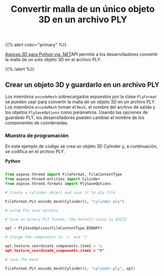 ﻿---
title: Convertir malla de un único objeto 3D en un archivo PLY
type: docs
weight: 20
url: /es/python-net/convert-mesh-of-a-single-3d-object-in-ply-file/
description: Los miembros EncodeMesh sobrecargados expuestos por la clase PlyFormat se pueden utilizar para convertir la malla de un objeto 3D en un archivo PLY. Los miembros EncodeMesh toman los objetos Mesh, el nombre del archivo de salida y PlySaveOptions como parámetros. Usando las opciones de guardado PLY, los desarrolladores pueden cambiar el nombre de los componentes de coordenadas.
---
{{% alert color="primary" %}}

[Aspose.3D para Python via .NET](https://products.aspose.com/3d/python-net/)API permite a los desarrolladores convertir la malla de un solo objeto 3D en el archivo PLY.

{{% /alert %}}
## **Crear un objeto 3D y guardarlo en un archivo PLY**
Los miembros `encodeMesh` sobrecargados expuestos por la clase `PlyFormat` se pueden usar para convertir la malla de un objeto 3D en un archivo PLY. Los miembros `encodeMesh` toman el `Mesh`, el nombre del archivo de salida y los objetos `PlySaveOptions` como parámetros. Usando las opciones de guardado PLY, los desarrolladores pueden cambiar el nombre de los componentes de coordenadas.
### **Muestra de programación**
En este ejemplo de código se crea un objeto 3D Cylinder y, a continuación, se codifica en el archivo PLY.

**Python**

```py

from aspose.threed import FileFormat, FileContentType
from aspose.threed.entities import Cylinder
from aspose.threed.formats import PlySaveOptions

# Create a cylinder object and save it to ply file

FileFormat.PLY.encode_mesh(Cylinder(), "cylinder.ply")

# using Ply save options

# Save as binary PLY format, the default value is ASCII

opt = PlySaveOptions(FileContentType.BINARY)

# change the components to 's' and 't'

opt.texture_coordinate_components.item1 = "s
opt.texture_coordinate_components.item2 = "t"

# save the mesh

FileFormat.PLY.encode_mesh(Cylinder(), "cylinder.ply", opt)

```
